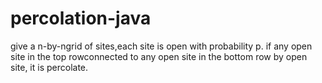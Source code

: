 # percolation-java
give a n-by-ngrid of sites,each site is open with probability p.
if any open site in the top rowconnected to any open site in the bottom row by open site, it is percolate.
